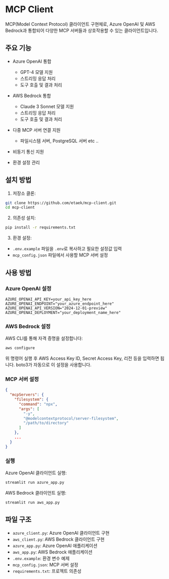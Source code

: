 # MCP Client

MCP(Model Context Protocol) 클라이언트 구현체로, Azure OpenAI 및 AWS Bedrock과 통합되어 다양한 MCP 서버들과 상호작용할 수 있는 클라이언트입니다.

## 주요 기능

- Azure OpenAI 통합
  - GPT-4 모델 지원
  - 스트리밍 응답 처리
  - 도구 호출 및 결과 처리
    
- AWS Bedrock 통합
  - Claude 3 Sonnet 모델 지원
  - 스트리밍 응답 처리
  - 도구 호출 및 결과 처리
    
- 다중 MCP 서버 연결 지원
  - 파일시스템 서버, PostgreSQL 서버 etc ..

- 비동기 통신 지원
- 환경 설정 관리

## 설치 방법

1. 저장소 클론:

```bash
git clone https://github.com/etaek/mcp-client.git
cd mcp-client
```

2. 의존성 설치:

```bash
pip install -r requirements.txt
```

3. 환경 설정:

- `.env.example` 파일을 `.env`로 복사하고 필요한 설정값 입력
- `mcp_config.json` 파일에서 사용할 MCP 서버 설정

## 사용 방법

### Azure OpenAI 설정

```env
AZURE_OPENAI_API_KEY=your_api_key_here
AZURE_OPENAI_ENDPOINT="your_azure_endpoint_here"
AZURE_OPENAI_API_VERSION="2024-12-01-preview"
AZURE_OPENAI_DEPLOYMENT="your_deployment_name_here"
```

### AWS Bedrock 설정

AWS CLI를 통해 자격 증명을 설정합니다:

```bash
aws configure
```

위 명령어 실행 후 AWS Access Key ID, Secret Access Key, 리전 등을 입력하면 됩니다.
boto3가 자동으로 이 설정을 사용합니다.

### MCP 서버 설정

```json
{
  "mcpServers": {
    "filesystem": {
      "command": "npx",
      "args": [
        "-y",
        "@modelcontextprotocol/server-filesystem",
        "/path/to/directory"
      ]
    },
    ...
  }
}
```

### 실행

Azure OpenAI 클라이언트 실행:

```bash
streamlit run azure_app.py
```

AWS Bedrock 클라이언트 실행:

```bash
streamlit run aws_app.py
```

## 파일 구조

- `azure_client.py`: Azure OpenAI 클라이언트 구현
- `aws_client.py`: AWS Bedrock 클라이언트 구현
- `azure_app.py`: Azure OpenAI 애플리케이션
- `aws_app.py`: AWS Bedrock 애플리케이션
- `.env.example`: 환경 변수 예제
- `mcp_config.json`: MCP 서버 설정
- `requirements.txt`: 프로젝트 의존성

```
